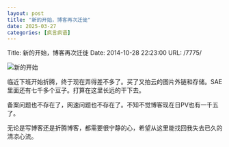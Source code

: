 ```yaml
---
layout: post
title: "新的开始，博客再次迁徙"
date: 2025-03-27
categories: [疯言疯语]
---
```


Title: 新的开始，博客再次迁徙
Date: 2014-10-28 22:23:00
URL: /7775/

![新的开始](http://img.weimao.me/2019-05-21-032408.png)

临近下班开始折腾，终于现在弄得差不多了。买了又拍云的图片外链和存储。SAE里面还有七千多个豆子。打算在这里长远的干下去。

备案问题也不存在了，网速问题也不存在了。不知不觉博客现在日PV也有一千五了。

无论是写博客还是折腾博客，都需要很宁静的心，希望从这里能找回我失去已久的清凉心流。